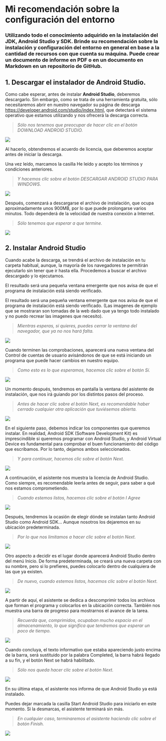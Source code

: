 # Mi recomendación sobre la configuración del entorno

### Utilizando todo el conocimiento adquirido en la instalación del JDK, Android Studio y SDK. Brinde su recomendación sobre la instalación y configuración del entorno en general en base a la cantidad de recursos con que cuenta su máquina. Puede crear un documento de informe en PDF o en un documento en Markdown en un repositorio de GitHub.

## 1. Descargar el instalador de Android Studio.

Como cabe esperar, antes de instalar **Android Studio**, deberemos descargarlo. Sin embargo, como se trata de una herramienta gratuita, sólo necesitaremos abrir en nuestro navegador su página de descarga <https://developer.android.com/studio/index.html>, que detectará el sistema operativo que estamos utilizando y nos ofrecerá la descarga correcta.

> *Sólo nos tenemos que preocupar de hacer clic en el botón DOWNLOAD ANDROID STUDIO.*
<img src="Medios\1.PNG"/> 

Al hacerlo, obtendremos el acuerdo de licencia, que deberemos aceptar antes de iniciar la descarga.

Una vez leído, marcamos la casilla He leído y acepto los términos y condiciones anteriores.

> *Y hacemos clic sobre el botón DESCARGAR ANDROID STUDIO PARA WINDOWS.*
<img src="Medios\2.PNG"/>

Después, comenzará a descargarse el archivo de instalación, que ocupa aproximadamente unos 900MB, por lo que puede prolongarse varios minutos. Todo dependerá de la velocidad de nuestra conexión a Internet.

> *Sólo tenemos que esperar a que termine.*
<img src="Medios\3.PNG"/>

## 2. Instalar Android Studio

Cuando acabe la descarga, se trendrá el archivo de instalación en tu carpeta habitual, aunque, la mayoría de los navegadores te permitirán ejecutarlo sin tener que ir hasta ella. Procedemos a buscar el archivo descargado y lo ejecutamos. 

El resultado será una pequeña ventana emergente que nos avisa de que el programa de instalación está siendo verificado. 

El resultado será una pequeña ventana emergente que nos avisa de que el programa de instalación está siendo verificado. (Las imagenes de ejemplo que se mostraran son tomadas de la web dado que ya tengo todo instalado y no puedo recrear las imagenes que necesito).

> *Mientras esperas, si quieres, puedes cerrar la ventana del navegador, que ya no nos hará falta.*
<img src="Medios\4.PNG"/>

Cuando terminen las comprobaciones, aparecerá una nueva ventana del Control de cuentas de usuario avisándonos de que se está iniciando un programa que puede hacer cambios en nuestro equipo.

> *Como esto es lo que esperamos, hacemos clic sobre el botón Sí.*
<img src="Medios\5.PNG"/>

Un momento después, tendremos en pantalla la ventana del asistente de instalación, que nos irá guiando por los distintos pasos del proceso.

> *Antes de hacer clic sobre el botón Next, es recomendable haber cerrado cualquier otra aplicación que tuviésemos abierta.*
<img src="Medios\6.PNG"/>

En el siguiente paso, debemos indicar los componentes que queremos instalar. En realidad, Android SDK (Software Development Kit) es imprescindible si queremos programar con Android Studio, y Android Virtual Device es fundamental para comprobar el buen funcionamiento del código que escribamos. Por lo tanto, dejamos ambos seleccionados.

> *Y para continuar, hacemos clic sobre el botón Next.*
<img src="Medios\7.PNG"/>

A continuación, el asistente nos muestra la licencia de Android Studio. Como siempre, es recomendable leerla antes de seguir, para saber a qué nos estamos comprometiendo.

> *Cuando estemos listos, hacemos clic sobre el botón I Agree*
<img src="Medios\8.PNG"/>

Después, tendremos la ocasión de elegir dónde se instalan tanto Android Studio como Android SDK… Aunque nosotros los dejaremos en su ubicación predeterminada.

> *Por lo que nos limitamos a hacer clic sobre el botón Next.*
<img src="Medios\9.PNG"/>

Otro aspecto a decidir es el lugar donde aparecerá Android Studio dentro del menú Inicio. De forma predeterminada, se creará una nueva carpeta con su nombre, pero si lo prefieres, puedes colocarlo dentro de cualquiera de las que ya existen.

> *De nuevo, cuando estemos listos, hacemos clic sobre el botón Next.*
<img src="Medios\10.PNG"/>

A partir de aquí, el asistente se dedica a descomprimir todos los archivos que forman el programa y colocarlos en la ubicación correcta. También nos muestra una barra de progreso para mostrarnos el avance de la tarea.

> *Recuerda que, comprimidos, ocupaban mucho espacio en el almacenamiento, lo que significa que tendremos que esperar un poco de tiempo.*
<img src="Medios\11.PNG"/>

Cuando concluya, el texto informativo que estaba apareciendo justo encima de la barra, será sustituido por la palabra Completed, la barra habrá llegado a su fin, y el botón Next se habrá habilitado.

> *Sólo nos queda hacer clic sobre el botón Next.*
<img src="Medios\12.PNG"/>

En su última etapa, el asistente nos informa de que Android Studio ya está instalado.

Puedes dejar marcada la casilla Start Android Studio para iniciarlo en este momento. Si la desmarcas, el asistente terminará sin más.

> *En cualquier caso, terminaremos el asistente haciendo clic sobre el botón Finish.*
<img src="Medios\13.PNG"/>

